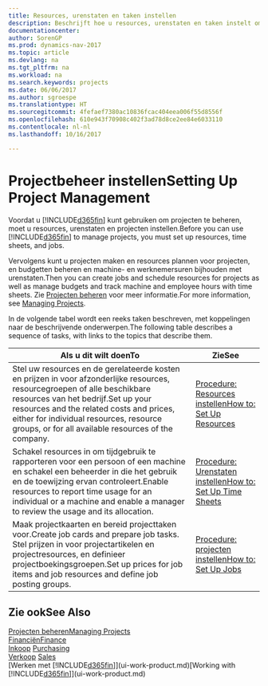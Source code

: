 ```yaml
---
title: Resources, urenstaten en taken instellen
description: Beschrijft hoe u resources, urenstaten en taken instelt om projecten te beheren.
documentationcenter: 
author: SorenGP
ms.prod: dynamics-nav-2017
ms.topic: article
ms.devlang: na
ms.tgt_pltfrm: na
ms.workload: na
ms.search.keywords: projects
ms.date: 06/06/2017
ms.author: sgroespe
ms.translationtype: HT
ms.sourcegitcommit: 4fefaef7380ac10836fcac404eea006f55d8556f
ms.openlocfilehash: 610e943f70908c402f3ad78d8ce2ee84e6033110
ms.contentlocale: nl-nl
ms.lasthandoff: 10/16/2017

---
```

# <a name="setting-up-project-management"></a><span data-ttu-id="ba3d0-103">Projectbeheer instellen</span><span class="sxs-lookup"><span data-stu-id="ba3d0-103">Setting Up Project Management</span></span>
<span data-ttu-id="ba3d0-104">Voordat u [!INCLUDE[d365fin](includes/d365fin_md.md)] kunt gebruiken om projecten te beheren, moet u resources, urenstaten en projecten instellen.</span><span class="sxs-lookup"><span data-stu-id="ba3d0-104">Before you can use [!INCLUDE[d365fin](includes/d365fin_md.md)] to manage projects, you must set up resources, time sheets, and jobs.</span></span>

<span data-ttu-id="ba3d0-105">Vervolgens kunt u projecten maken en resources plannen voor projecten, en budgetten beheren en machine- en werknemersuren bijhouden met urenstaten.</span><span class="sxs-lookup"><span data-stu-id="ba3d0-105">Then you can create jobs and schedule resources for projects as well as manage budgets and track machine and employee hours with time sheets.</span></span> <span data-ttu-id="ba3d0-106">Zie [Projecten beheren](projects-manage-projects.md) voor meer informatie.</span><span class="sxs-lookup"><span data-stu-id="ba3d0-106">For more information, see [Managing Projects](projects-manage-projects.md).</span></span>  

<span data-ttu-id="ba3d0-107">In de volgende tabel wordt een reeks taken beschreven, met koppelingen naar de beschrijvende onderwerpen.</span><span class="sxs-lookup"><span data-stu-id="ba3d0-107">The following table describes a sequence of tasks, with links to the topics that describe them.</span></span>

| <span data-ttu-id="ba3d0-108">Als u dit wilt doen</span><span class="sxs-lookup"><span data-stu-id="ba3d0-108">To</span></span> | <span data-ttu-id="ba3d0-109">Zie</span><span class="sxs-lookup"><span data-stu-id="ba3d0-109">See</span></span> |
| --- | --- |
| <span data-ttu-id="ba3d0-110">Stel uw resources en de gerelateerde kosten en prijzen in voor afzonderlijke resources, resourcegroepen of alle beschikbare resources van het bedrijf.</span><span class="sxs-lookup"><span data-stu-id="ba3d0-110">Set up your resources and the related costs and prices, either for individual resources, resource groups, or for all available resources of the company.</span></span> |[<span data-ttu-id="ba3d0-111">Procedure: Resources instellen</span><span class="sxs-lookup"><span data-stu-id="ba3d0-111">How to: Set Up Resources</span></span>](projects-how-setup-resources.md) |
| <span data-ttu-id="ba3d0-112">Schakel resources in om tijdgebruik te rapporteren voor een persoon of een machine en schakel een beheerder in die het gebruik en de toewijzing ervan controleert.</span><span class="sxs-lookup"><span data-stu-id="ba3d0-112">Enable resources to report time usage for an individual or a machine and enable a manager to review the usage and its allocation.</span></span> |[<span data-ttu-id="ba3d0-113">Procedure: Urenstaten instellen</span><span class="sxs-lookup"><span data-stu-id="ba3d0-113">How to: Set Up Time Sheets</span></span>](projects-how-setup-time-sheets.md) |
| <span data-ttu-id="ba3d0-114">Maak projectkaarten en bereid projecttaken voor.</span><span class="sxs-lookup"><span data-stu-id="ba3d0-114">Create job cards and prepare job tasks.</span></span> <span data-ttu-id="ba3d0-115">Stel prijzen in voor projectartikelen en projectresources, en definieer projectboekingsgroepen.</span><span class="sxs-lookup"><span data-stu-id="ba3d0-115">Set up prices for job items and job resources and define job posting groups.</span></span> |[<span data-ttu-id="ba3d0-116">Procedure: projecten instellen</span><span class="sxs-lookup"><span data-stu-id="ba3d0-116">How to: Set Up Jobs</span></span>](projects-how-setup-jobs.md) |

## <a name="see-also"></a><span data-ttu-id="ba3d0-117">Zie ook</span><span class="sxs-lookup"><span data-stu-id="ba3d0-117">See Also</span></span>
[<span data-ttu-id="ba3d0-118">Projecten beheren</span><span class="sxs-lookup"><span data-stu-id="ba3d0-118">Managing Projects</span></span>](projects-manage-projects.md)  
[<span data-ttu-id="ba3d0-119">Financiën</span><span class="sxs-lookup"><span data-stu-id="ba3d0-119">Finance</span></span>](finance.md)  
<span data-ttu-id="ba3d0-120">[Inkoop](purchasing-manage-purchasing.md)       </span><span class="sxs-lookup"><span data-stu-id="ba3d0-120">[Purchasing](purchasing-manage-purchasing.md)       </span></span>  
<span data-ttu-id="ba3d0-121">[Verkoop](sales-manage-sales.md)   </span><span class="sxs-lookup"><span data-stu-id="ba3d0-121">[Sales](sales-manage-sales.md)   </span></span>  
<span data-ttu-id="ba3d0-122">[Werken met [!INCLUDE[d365fin](includes/d365fin_md.md)]](ui-work-product.md)</span><span class="sxs-lookup"><span data-stu-id="ba3d0-122">[Working with [!INCLUDE[d365fin](includes/d365fin_md.md)]](ui-work-product.md)</span></span>  

